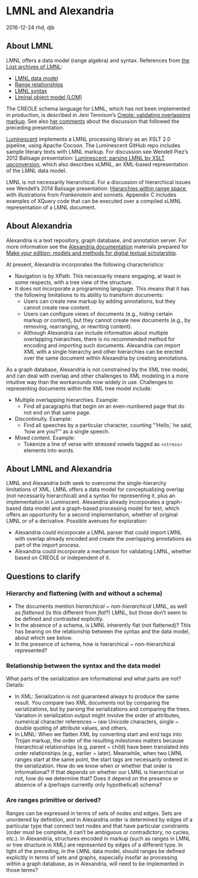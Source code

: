 # LMNL and Alexandria

2016-12-24 rhd, djb

## About LMNL

LMNL offers a data model (range algebra) and syntax. References from [the Lost archives of LMNL](http://lmnl-markup.org/specs/):

* [LMNL data model](http://lmnl-markup.org/specs/archive/LMNL_data_model.xhtml)
* [Range relationships](http://lmnl-markup.org/specs/archive/Range_relationships.xhtml)
* [LMNL syntax](http://lmnl-markup.org/specs/archive/LMNL_syntax.xhtml)
* [Liminal object model (LOM)](http://lmnl-markup.org/specs/archive/LOM.xhtml)

The CREOLE schema language for LMNL, which has not been implemented in production, is described in Jeni Tennison’s [Creole: validating overlapping markup](http://www.princexml.com/howcome/2007/xtech/papers/output/0077-30/index.xhtml). See also [her comments](http://www.jenitennison.com/2007/05/16/xtech-creole-presentation-fallout.html) about the discussion that followed the preceding presentation.

[Luminescent](https://github.com/wendellpiez/Luminescent) implements a LMNL processing library as an XSLT 2.0 pipeline, using Apache Cocoon. The Luminescent GitHub repo includes sample literary texts with LMNL markup. For discussion see Wendell Piez’s 2012 Balisage presentation: [Luminescent: parsing LMNL by XSLT upconversion](http://balisage.net/Proceedings/vol8/html/Piez01/BalisageVol8-Piez01.html), which also describes xLMNL, an XML-based representation of the LMNL data model.

LMNL is not necessarily hierarchical. For a discussion of hierarchical issues see Wendell’s 2014 Balisage presentation: [Hierarchies within range space](http://balisage.net/Proceedings/vol13/html/Piez01/BalisageVol13-Piez01.html), with illustrations from _Frankenstein_ and sonnets. Appendix C includes examples of XQuery code that can be executed over a compiled xLMNL representation of a LMNL document.

## About Alexandria

Alexandria is a text repository, graph database, and annotation server. For more information see the [Alexandria documentation](https://github.com/Pittsburgh-NEH-Institute/Institute-Materials-2017/blob/master/alexandria/alexandria_documentation.md) materials prepared for [Make _your_ edition: models and methods for digital textual scholarship](https://github.com/Pittsburgh-NEH-Institute/Institute-Materials-2017).

At present, Alexandria incorporates the following characteristics:

* Navigation is by XPath. This necessarily means engaging, at least in some respects, with a tree view of the structure.
* It does not incorporate a programming language. This means that it has the following limitations to its ability to transform documents:
	* Users can create new markup by adding annotations, but they cannot create new content.
	* Users can configure views of documents (e.g., hiding certain markup or content), but they cannot create new documents (e.g., by removing, rearranging, or rewriting content).
	* Although Alexandria can include information about multiple overlapping hierarchies, there is no recommended method for encoding and importing such documents. Alexandria can import XML with a single hierarchy and other hierarchies can be erected over the same document within Alexandria by creating annotations.

As a graph database, Alexandria is not constrained by the XML tree model, and can deal with overlap and other challenges to XML modeling in a more intuitive way than the workarounds now widely in use. Challenges to representing documents within the XML tree model include:

* Multiple overlapping hierarchies. Example:
	* Find all paragraphs that begin on an even-numbered page that do not end on that same page.
* Discontinuity. Example:
	* Find all speeches by a particular character, counting “‘Hello,’ he said, ‘how are you?’” as a single speech.
* Mixed content. Example:
	* Tokenize a line of verse with stressed vowels tagged as `<stress>` elements into words.

## About LMNL and Alexandria

LMNL and Alexandria both seek to overcome the single-hierarchy limitations of XML. LMNL offers a data model for conceptualizing overlap (not necessarily hierarchical) and a syntax for representing it, plus an implementation in Luminscent. Alexandria already incorporates a graph-based data model and a graph-based processing model for text, which offers an opportunity for a second implementation, whether of original LMNL or of a derivative. Possible avenues for exploration:

* Alexandria could incorporate a LMNL parser that could import LMNL with overlap already encoded and create the overlapping annotations as part of the import process.
* Alexandria could incorporate a mechanism for validating LMNL, whether based on CREOLE or independent of it.

## Questions to clarify

### Hierarchy and flattening (with and without a schema)

* The documents mention _hierarchical ~ non-hierarchical_ LMNL, as well as _flattened_ (is this different from _flat_?) LMNL, but those don’t seem to be defined and contrasted explicitly.
* In the absence of a schema, is LMNL inherently flat (not flattened)? This has bearing on the relationship between the syntax and the data model, about which see below.
* In the presence of schema, how is hierarchical ~ non-hierarchical represented?

### Relationship between the syntax and the data model

What parts of the serialization are informational and what parts are not? Details:

* In XML: Serialization is not guaranteed always to produce the same result. You compare two XML documents not by comparing the serializations, but by parsing the serializations and comparing the trees. Variation in serialization output might involve the order of attributes, numerical character references ~ raw Unicode characters, single ~ double quoting of attribute values, and others.
* In LMNL: When we flatten XML by converting start and end tags into Trojan markup, the order of the resulting milestones matters because hierarchical relationships (e.g, parent ~ child) have been translated into order relationships (e.g., earlier ~ later). Meanwhile, when two LMNL ranges start at the same point, the start tags are necessarily ordered in the serialization. How do we know when or whether that order is informational? If that depends on whether our LMNL is hierarchical or not, how do we determine that? Does it depend on the presence or absence of a (perhaps currently only hypothetical) schema?

### Are ranges primitive or derived?

Ranges can be expressed in terms of sets of nodes and edges. Sets are unordered by definition, and in Alexandria order is determined by edges of a particular type that connect text nodes and that have particular constraints (order must be complete, it can’t be ambiguous or contradictory, no cycles, etc.). In Alexandria, structures encoded in markup (such as ranges in LMNL or tree structure in XML) are represented by edges of a different type. In light of the preceding, in the LMNL data model, should ranges be defined explicitly in terms of sets and graphs, especially insofar as processing within a graph database, as in Alexandria, will need to be implemented in those terms?


